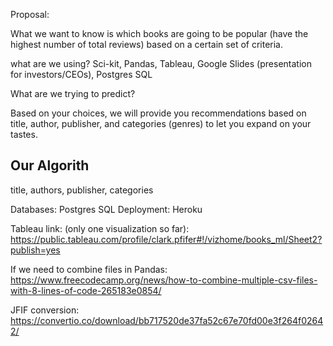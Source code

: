 Proposal:

What we want to know is which books are going to be popular (have the highest number of total reviews) based on a certain set of criteria. 

what are we using? Sci-kit, Pandas, Tableau, Google Slides (presentation for investors/CEOs), Postgres SQL

What are we trying to predict? 

Based on your choices, we will provide you recommendations based on title, author, publisher, and categories (genres) to let you expand on your tastes. 

## Our Algorith


title, authors, publisher, categories

Databases: Postgres SQL
Deployment: Heroku

Tableau link: (only one visualization so far): https://public.tableau.com/profile/clark.pfifer#!/vizhome/books_ml/Sheet2?publish=yes 

If we need to combine files in Pandas:
https://www.freecodecamp.org/news/how-to-combine-multiple-csv-files-with-8-lines-of-code-265183e0854/ 

JFIF conversion: https://convertio.co/download/bb717520de37fa52c67e70fd00e3f264f02642/ 

